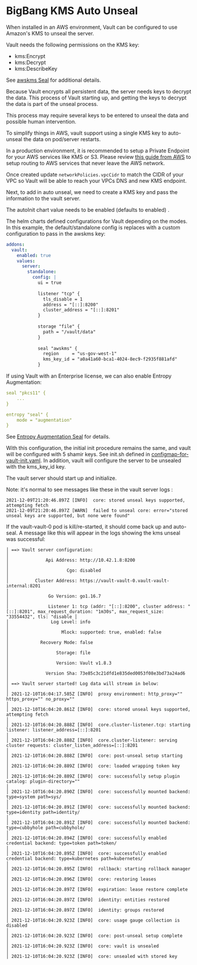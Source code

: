 # BigBang KMS Auto Unseal

When installed in an AWS environment, Vault can be configured to use Amazon's KMS to unseal the server.

Vault needs the following permissions on the KMS key:

* kms:Encrypt
* kms:Decrypt
* kms:DescribeKey

See [awskms Seal](https://developer.hashicorp.com/vault/docs/configuration/seal/awskms) for additional details.

Because Vault encrypts all persistent data, the server needs keys to decrypt the data.  This process of Vault starting up, and getting the keys to decrypt the data is part of the unseal process.

This process may require several keys to be entered to unseal the data and possible human intervention.  

To simplify things in AWS, vault support using a single KMS key to auto-unseal the data on pod/server restarts.

In a production environment, it is recommended to setup a Private Endpoint for your AWS services like KMS or S3. Please review [this guide from AWS](https://docs.aws.amazon.com/kms/latest/developerguide/kms-vpc-endpoint.html) to setup routing to AWS services that never leave the AWS network.

Once created update `networkPolicies.vpcCidr` to match the CIDR of your VPC so Vault will be able to reach your VPCs DNS and new KMS endpoint.

Next, to add in auto unseal, we need to create a KMS key and pass the information to the vault server.

The autoInit chart value needs to be enabled (defaults to enabled) .  

The helm charts defined configurations for Vault depending on the modes.  In this example, the default/standalone config is replaces with a custom configuration to pass in the awskms key:


```yaml
addons:
  vault:
    enabled: true
    values:
      server:
        standalone:
          config: |
            ui = true
      
            listener "tcp" {
              tls_disable = 1
              address = "[::]:8200"
              cluster_address = "[::]:8201"
            }
      
            storage "file" {
              path = "/vault/data"
            }
      
            seal "awskms" {
              region     = "us-gov-west-1"
              kms_key_id = "a0a41a60-bca1-4024-8ec9-f2935f881afd"
            }
```

If using Vault with an Enterprise license, we can also enable Entropy Augmentation:

```yaml
seal "pkcs11" {
    ...
}

entropy "seal" {
    mode = "augmentation"
}
```

See [Entropy Augmentation Seal](https://developer.hashicorp.com/vault/docs/configuration/entropy-augmentation) for details.

With this configuration, the initial init procedure remains the same, and vault will be configured with 5 shamir keys.  See init.sh defined in [configmap-for-vault-init.yaml](../chart/templates/bigbang/autoUnsealAndInit/configmap-for-vault-init.yaml).  In addition, vault will configure the server to be unsealed with the kms_key_id key.

The vault server should start up and initialize.  

Note: it's normal to see messages like these in the vault server logs :

```shell
2021-12-09T21:20:46.897Z [INFO]  core: stored unseal keys supported, attempting fetch
2021-12-09T21:20:46.897Z [WARN]  failed to unseal core: error="stored unseal keys are supported, but none were found"
```

If the vault-vault-0 pod is kill/re-started, it should come back up and auto-seal.  A message like this will appear in the logs showing the kms unseal was successful:

```shell
│ ==> Vault server configuration:                                                                                                                            │
│              Api Address: http://10.42.1.8:8200                                                                                                            │
│                      Cgo: disabled                                                                                                                         │
│          Cluster Address: https://vault-vault-0.vault-vault-internal:8201                                                                                  │
│               Go Version: go1.16.7                                                                                                                         │
│               Listener 1: tcp (addr: "[::]:8200", cluster address: "[::]:8201", max_request_duration: "1m30s", max_request_size: "33554432", tls: "disable │
│                Log Level: info                                                                                                                             │
│                    Mlock: supported: true, enabled: false                                                                                                  │
│            Recovery Mode: false                                                                                                                            │
│                  Storage: file                                                                                                                             │
│                  Version: Vault v1.8.3                                                                                                                     │
│              Version Sha: 73e85c3c21dfd1e835ded0053f08e3bd73a24ad6                                                                                         │
│ ==> Vault server started! Log data will stream in below:                                                                                                   │
│ 2021-12-10T16:04:17.585Z [INFO]  proxy environment: http_proxy="" https_proxy="" no_proxy=""                                                               │
│ 2021-12-10T16:04:20.861Z [INFO]  core: stored unseal keys supported, attempting fetch                                                                      │
│ 2021-12-10T16:04:20.888Z [INFO]  core.cluster-listener.tcp: starting listener: listener_address=[::]:8201                                                  │
│ 2021-12-10T16:04:20.888Z [INFO]  core.cluster-listener: serving cluster requests: cluster_listen_address=[::]:8201                                         │
│ 2021-12-10T16:04:20.888Z [INFO]  core: post-unseal setup starting                                                                                          │
│ 2021-12-10T16:04:20.889Z [INFO]  core: loaded wrapping token key                                                                                           │
│ 2021-12-10T16:04:20.889Z [INFO]  core: successfully setup plugin catalog: plugin-directory=""                                                              │
│ 2021-12-10T16:04:20.890Z [INFO]  core: successfully mounted backend: type=system path=sys/                                                                 │
│ 2021-12-10T16:04:20.891Z [INFO]  core: successfully mounted backend: type=identity path=identity/                                                          │
│ 2021-12-10T16:04:20.891Z [INFO]  core: successfully mounted backend: type=cubbyhole path=cubbyhole/                                                        │
│ 2021-12-10T16:04:20.894Z [INFO]  core: successfully enabled credential backend: type=token path=token/                                                     │
│ 2021-12-10T16:04:20.895Z [INFO]  core: successfully enabled credential backend: type=kubernetes path=kubernetes/                                           │
│ 2021-12-10T16:04:20.895Z [INFO]  rollback: starting rollback manager                                                                                       │
│ 2021-12-10T16:04:20.896Z [INFO]  core: restoring leases                                                                                                    │
│ 2021-12-10T16:04:20.897Z [INFO]  expiration: lease restore complete                                                                                        │
│ 2021-12-10T16:04:20.897Z [INFO]  identity: entities restored                                                                                               │
│ 2021-12-10T16:04:20.897Z [INFO]  identity: groups restored                                                                                                 │
│ 2021-12-10T16:04:20.923Z [INFO]  core: usage gauge collection is disabled                                                                                  │
│ 2021-12-10T16:04:20.923Z [INFO]  core: post-unseal setup complete                                                                                          │
│ 2021-12-10T16:04:20.923Z [INFO]  core: vault is unsealed                                                                                                   │
│ 2021-12-10T16:04:20.923Z [INFO]  core: unsealed with stored key  
```
